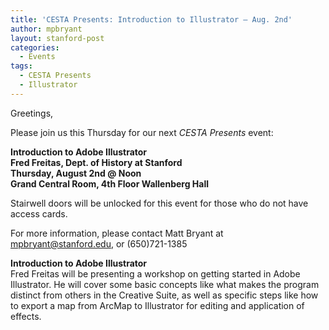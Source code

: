 ```yaml
---
title: 'CESTA Presents: Introduction to Illustrator – Aug. 2nd'
author: mpbryant
layout: stanford-post
categories:
  - Events
tags:
  - CESTA Presents
  - Illustrator
---
```

Greetings,

Please join us this Thursday for our next *CESTA Presents* event:

**Introduction to Adobe Illustrator**  
**Fred Freitas, Dept. of History at Stanford**  
**Thursday, August 2nd @ Noon**  
**Grand Central Room, 4th Floor Wallenberg Hall**

Stairwell doors will be unlocked for this event for those who do not have access cards.

For more information, please contact Matt Bryant at mpbryant@stanford.edu, or (650)721-1385

**Introduction to Adobe Illustrator**  
Fred Freitas will be presenting a workshop on getting started in Adobe Illustrator. He will cover some basic concepts like what makes the program distinct from others in the Creative Suite, as well as specific steps like how to export a map from ArcMap to Illustrator for editing and application of effects.
